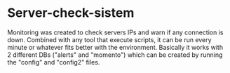 # Server-check-sistem

Monitoring was created to check servers IPs and warn if any connection is down. Combined with any tool that execute scripts, it can be run every minute or whatever fits better with the environment. Basically it works with 2 different DBs ("alerts" and "momento") which can be created by running the "config" and "config2" files.
